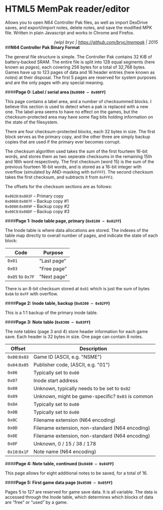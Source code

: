 # HTML5 MemPak reader/editor
Allows you to open N64 Controller Pak files, as well as import DexDrive saves, and export/import notes, delete notes, and save the modified MPK file. Written in plain Javascript and works in Chrome and Firefox.

*<div align=right>(wip) bryc | https://github.com/bryc/mempak | 2015</div>*
##**N64 Controller Pak Binary Format**

The general file structure is simple. The Controller Pak contains 32 KiB of
battery-backed SRAM. The entire file is split into 128 equal segments
(here known as *pages*), each covering 256 bytes for a total of 32,768 bytes.
Games have up to 123 pages of data and 16 header entries (here known as *notes*)
at their disposal. The first 5 pages are reserved for system purposes and
are the only pages with any special meaning.

####**Page 0: Label / serial area (`0x0000 – 0x00FF`)**

This page contains a label area, and a number of checksummed blocks. I believe
this section is used to detect when a pak is replaced with a new one. The label
area seems to have no effect on the games, but the checksum-protected area may
have some flag bits holding information on the state of the filesystem.

There are four checksum-protected blocks, each 32 bytes in size. The first
block serves as the primary copy, and the other three are simply backup copies
that are used if the primary ever becomes corrupt.

The checksum algorithm used takes the sum of the first fourteen 16-bit words, and stores them
as two seperate checksums in the remaining 15th and 16th word respectively.
The first checksum (word 15) is the sum of the previous fourteen 16-bit words, and is stored
as a 16-bit integer with overflow (simulated by AND-masking with `0xFFFF`).
The second checksum takes the first checksum, and subtracts it from `0xFFF2`.

The offsets for the checksum sections are as follows:

`0x0020`:`0x003F` – Primary copy<br>
`0x0060`:`0x007F` – Backup copy #1<br>
`0x0080`:`0x009F` – Backup copy #2<br>
`0x00C0`:`0x00DF` – Backup copy #3

####**Page 1: Inode table page, primary (`0x0100 – 0x01FF`)**

The Inode table is where data allocations are stored. The indexes of the table map
directly to overall number of pages, and indicate the state of each block:

Code    |  Purpose
--------|------------
`0x01`  | "Last page"
`0x03`  | "Free page"
`0x05` to `0x7F`  | "Next page"

There is an 8-bit checksum stored at `0x01` which is just the sum of bytes `0x0A` to `0xFF` with overflow.

####**Page 2: Inode table, backup (`0x0200 – 0x02FF`)**

This is a 1:1 backup of the primary inode table.

####**Page 3: Note table (`0x0300 – 0x03FF`)**

The note tables (page 3 and 4) store header information for each game save. Each
header is 32 bytes in size. One page can contain 8 notes. 

Offset        | Description
--------------|---------------------
`0x00`:`0x03` | Game ID (ASCII, e.g. "NSME")
`0x04`:`0x05` | Publisher code, (ASCII, e.g. "01")
`0x06`        | Typically set to `0x00`
`0x07`        | Inode start address
`0x08`        | Unknown, typically needs to be set to `0x02`
`0x09`        | Unknown, might be game-specific? `0x03` is common
`0x0A`        | Typically set to `0x00`
`0x0B`        | Typically set to `0x00`
`0x0C`        | Filename extension (N64 encoding)
`0x0D`        | Filename extension, non-standard (N64 encoding)
`0x0E`        | Filename extension, non-standard (N64 encoding)
`0x0F`        | Unknown, 0 / 15 / 38 / 178
`0x10`:`0x1F` | Note name (N64 encoding)

####**Page 4: Note table, continued (`0x0400 – 0x04FF`)**

This page allows for eight additional notes to be saved, for a total of 16.

####**Page 5: First game data page (`0x0500 – 0x05FF`)**

Pages 5 to 127 are reserved for game save data. It is all variable. The data is
accessed through the Inode table, which determines which blocks of data are “free”
or “used” by a game.



